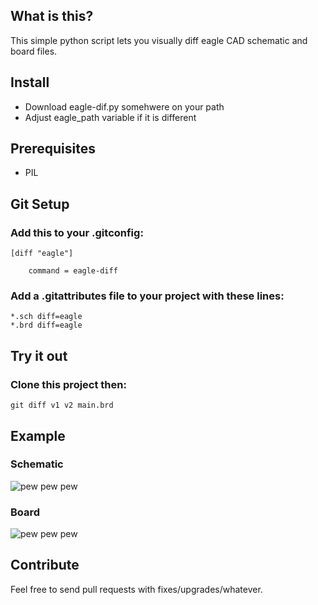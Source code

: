 ## What is this?
This simple python script lets you visually diff eagle CAD schematic and board files.

## Install
 - Download eagle-dif.py somehwere on your path
 - Adjust eagle_path variable if it is different

## Prerequisites
 - PIL

## Git Setup
### Add this to your .gitconfig:

    [diff "eagle"]

        command = eagle-diff

### Add a .gitattributes file to your project with these lines:

    *.sch diff=eagle
    *.brd diff=eagle

## Try it out
### Clone this project then:
    git diff v1 v2 main.brd

## Example
### Schematic
![pew pew pew](https://github.com/jotux/eagle-diff/raw/master/sch_example.png "lasers pew pew")
### Board
![pew pew pew](https://github.com/jotux/eagle-diff/raw/master/brd_example.png "lasers pew pew")

## Contribute
Feel free to send pull requests with fixes/upgrades/whatever.